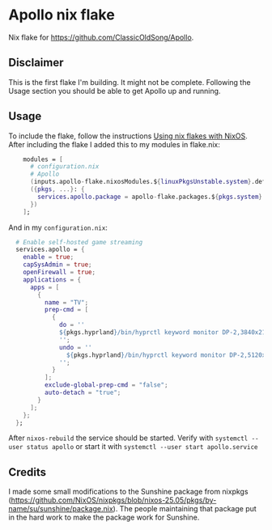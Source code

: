 # Apollo nix flake
Nix flake for https://github.com/ClassicOldSong/Apollo.

## Disclaimer
This is the first flake I'm building. It might not be complete. Following the Usage section you should be able to get Apollo up and running.

## Usage
To include the flake, follow the instructions [Using nix flakes with NixOS](https://nixos.wiki/wiki/flakes#Using_nix_flakes_with_NixOS). After including the flake I added this to my modules in flake.nix:
```nix
    modules = [
      # configuration.nix
      # Apollo
      (inputs.apollo-flake.nixosModules.${linuxPkgsUnstable.system}.default)
      ({pkgs, ...}: {
        services.apollo.package = apollo-flake.packages.${pkgs.system}.default;
      })
    ];
```

And in my `configuration.nix`:
```nix
  # Enable self-hosted game streaming
  services.apollo = {
    enable = true;
    capSysAdmin = true;
    openFirewall = true;
    applications = {
      apps = [
        {
          name = "TV";
          prep-cmd = [
            {
              do = ''
              ${pkgs.hyprland}/bin/hyprctl keyword monitor DP-2,3840x2160@60,0x0,1
              '';
              undo = ''
                ${pkgs.hyprland}/bin/hyprctl keyword monitor DP-2,5120x1440@240,0x0,1
              '';
            }
          ];
          exclude-global-prep-cmd = "false";
          auto-detach = "true";
        }
      ];
    };
  };
```

After `nixos-rebuild` the service should be started. Verify with `systemctl --user status apollo` or start it with `systemctl --user start apollo.service`

## Credits
I made some small modifications to the Sunshine package from nixpkgs (https://github.com/NixOS/nixpkgs/blob/nixos-25.05/pkgs/by-name/su/sunshine/package.nix). The people maintaining that package put in the hard work to make the package work for Sunshine.
